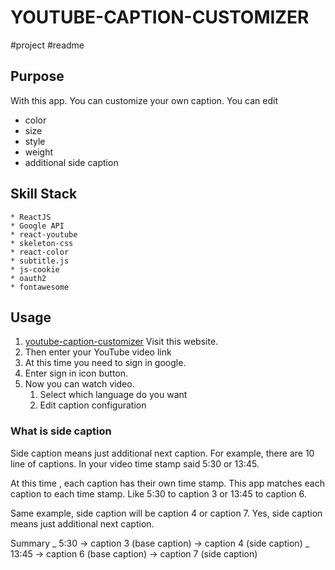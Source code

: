 # YOUTUBE-CAPTION-CUSTOMIZER

#project #readme

## Purpose

With this app. You can customize your own caption.
You can edit
- color
- size
- style
- weight
-  additional side caption

## Skill Stack

    * ReactJS
    * Google API
    * react-youtube
    * skeleton-css
    * react-color
    * subtitle.js
    * js-cookie
    * oauth2
    * fontawesome

## Usage

1. [youtube-caption-customizer](https://xoxwgys56.github.io/youtube-caption-customizer/)
   Visit this website.
2. Then enter your YouTube video link
3. At this time you need to sign in google.
4. Enter sign in icon button.
5. Now you can watch video.
   1. Select which language do you want
   2. Edit caption configuration

### What is side caption

Side caption means just additional next caption.
For example, there are 10 line of captions.
In your video time stamp said 5:30 or 13:45.

At this time , each caption has their own time stamp. This app matches each caption to each time stamp.
Like 5:30 to caption 3 or 13:45 to caption 6.

Same example, side caption will be caption 4 or caption 7.
Yes, side caption means just additional next caption.

Summary
_ 5:30 -> caption 3 (base caption) -> caption 4 (side caption)
_ 13:45 -> caption 6 (base caption) -> caption 7 (side caption)
